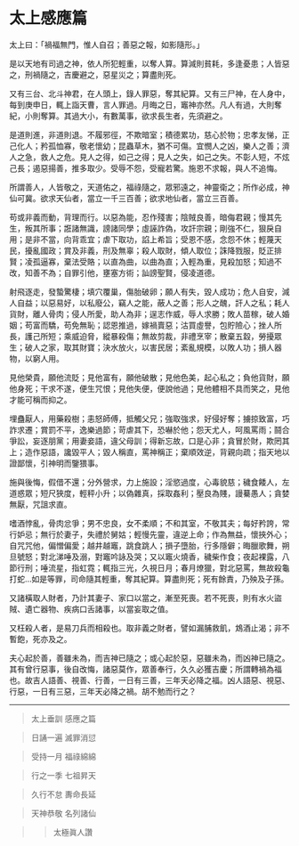 # 太上感應篇

太上曰：「禍福無門，惟人自召；善惡之報，如影隨形。」

是以天地有司過之神，依人所犯輕重，以奪人算。算減則貧耗，多逢憂患；人皆惡之，刑禍隨之，吉慶避之，惡星災之；算盡則死。

又有三台、北斗神君，在人頭上，錄人罪惡，奪其紀算。又有三尸神，在人身中，每到庚申日，輒上詣天曹，言人罪過。月晦之日，竈神亦然。凡人有過，大則奪紀，小則奪算。其過大小，有數萬事，欲求長生者，先須避之。

是道則進，非道則退。不履邪徑，不欺暗室；積德累功，慈心於物；忠孝友悌，正己化人；矜孤恤寡，敬老懷幼；昆蟲草木，猶不可傷。宜憫人之凶，樂人之善；濟人之急，救人之危。見人之得，如己之得；見人之失，如己之失。不彰人短，不炫己長；遏惡揚善，推多取少。受辱不怨，受寵若驚。施恩不求報，與人不追悔。

所謂善人，人皆敬之，天道佑之，福祿隨之，眾邪遠之，神靈衛之；所作必成，神仙可冀。欲求天仙者，當立一千三百善；欲求地仙者，當立三百善。

苟或非義而動，背理而行。以惡為能，忍作殘害；陰賊良善，暗侮君親；慢其先生，叛其所事；誑諸無識，謗諸同學；虛誣詐偽，攻訐宗親；剛強不仁，狠戾自用；是非不當，向背乖宜；虐下取功，諂上希旨；受恩不感，念怨不休；輕蔑天民，擾亂國政；賞及非義，刑及無辜；殺人取財，傾人取位；誅降戮服，貶正排賢；凌孤逼寡，棄法受賂；以直為曲，以曲為直；入輕為重，見殺加怒；知過不改，知善不為；自罪引他，壅塞方術；訕謗聖賢，侵凌道德。

射飛逐走，發蟄驚棲；填穴覆巢，傷胎破卵；願人有失，毀人成功；危人自安，減人自益；以惡易好，以私廢公，竊人之能，蔽人之善；形人之醜，訐人之私；耗人貨財，離人骨肉；侵人所愛，助人為非；逞志作威，辱人求勝；敗人苗稼，破人婚姻；苟富而驕，苟免無恥；認恩推過，嫁禍賣惡；沽買虛譽，包貯險心；挫人所長，護己所短；乘威迫脅，縱暴殺傷；無故剪裁，非禮烹宰；散棄五縠，勞擾眾生；破人之家，取其財寶；決水放火，以害民居；紊亂規模，以敗人功；損人器物，以窮人用。

見他榮貴，願他流貶；見他富有，願他破散；見他色美，起心私之；負他貨財，願他身死；干求不遂，便生咒恨；見他失便，便說他過；見他體相不具而笑之，見他才能可稱而抑之。

埋蠱厭人，用藥殺樹；恚怒師傅，抵觸父兄；強取強求，好侵好奪；擄掠致富，巧詐求遷；賞罰不平，逸樂過節；苛虐其下，恐嚇於他；怨天尤人，呵風罵雨；鬪合爭訟，妄逐朋黨；用妻妾語，違父母訓；得新忘故，口是心非；貪冒於財，欺罔其上；造作惡語，讒毀平人；毀人稱直，罵神稱正；棄順效逆，背親向疏；指天地以證鄙懷，引神明而鑒猥事。

施與後悔，假借不還；分外營求，力上施設；淫慾過度，心毒貌慈；穢食餧人，左道惑眾；短尺狹度，輕秤小升；以偽雜真，採取姦利；壓良為賤，謾驀愚人；貪婪無厭，咒詛求直。

嗜酒悖亂，骨肉忿爭；男不忠良，女不柔順；不和其室，不敬其夫；每好矜誇，常行妒忌；無行於妻子，失禮於舅姑；輕慢先靈，違逆上命；作為無益，懷挾外心；自咒咒他，偏憎偏愛；越井越竈，跳食跳人；損子墮胎，行多隱僻；晦臘歌舞，朔旦號怒；對北涕唾及溺，對竈吟詠及哭；又以竈火燒香，穢柴作食；夜起裸露，八節行刑；唾流星，指虹霓；輒指三光，久視日月；春月燎獵，對北惡罵，無故殺龜打蛇…如是等罪，司命隨其輕重，奪其紀算。算盡則死；死有餘責，乃殃及子孫。

又諸橫取人財者，乃計其妻子、家口以當之，漸至死喪。若不死喪，則有水火盜賊、遺亡器物、疾病口舌諸事，以當妄取之值。

又枉殺人者，是易刀兵而相殺也。取非義之財者，譬如漏脯救飢，鴆酒止渴；非不暫飽，死亦及之。

夫心起於善，善雖未為，而吉神已隨之；或心起於惡，惡雖未為，而凶神已隨之。其有曾行惡事，後自改悔，諸惡莫作，眾善奉行，久久必獲吉慶；所謂轉禍為福也。故吉人語善、視善、行善，一日有三善，三年天必降之福。凶人語惡、視惡、行惡，一日有三惡，三年天必降之禍。胡不勉而行之？

---

> 太上垂訓 感應之篇

> 日誦一遍 滅罪消愆

> 受持一月 福祿綿綿

> 行之一季 七祖昇天

> 久行不怠 夀命長延

> 天神恭敬 名列諸仙

>> 太極眞人讚